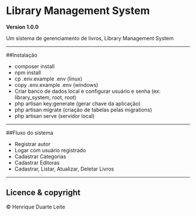 # Library Management System

**Version 1.0.0**

Um sistema de gerenciamento de livros, Library Management System

---

##Instalação

- composer install
- npm install
- cp .env.example .env (linux)
- copy .env.example .env (windows)
- Criar banco de dados local e configurar usuário e senha (ex: library_system, root, root)
- php artisan key:generate (gerar chave da aplicação)
- php artisan migrate (criação de tabelas pelas migrations)
- php artisan serve (servidor local)

---

##Fluxo do sistema

- Registrar autor
- Logar com usuário registrado
- Cadastrar Categorias
- Cadastrar Editoras
- Cadastrar, Listar, Atualizar, Deletar Livros

---

## Licence & copyright

&copy; Henrique Duarte Leite
